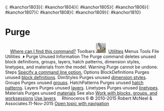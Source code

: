 ---
---

{: #kanchor1803}{: #kanchor1804}{: #kanchor1805}{: #kanchor1806}{: #kanchor1807}{: #kanchor1808}{: #kanchor1809}{: #kanchor1810}
# Purge
 [![images/transparent.gif](images/transparent.gif)Where can I find this command?](javascript:void(0);) Toolbars
![images/purge.png](images/purge.png) [Utilities](utilities-toolbar.html) 
Menus
Tools
File Utilities![images/menuarrow.gif](images/menuarrow.gif)
Purge Unused Information
The Purge command deletes unused block definitions, groups, layers, hatch patterns, dimension styles, linetypes, and materials from the model.
Warning
Purge cannot be undone.
Steps
 [Specify a command line option.](specifycommandlineoption.html) Options
BlockDefinitions
Purges unused [block definitions](block.html).
DimStyles
Purges unused [dimension styles](dimensions-style.html).
Groups
Purges unused [groups](group.html).
HatchPatterns
Purges unused [hatch patterns](hatch.html#hatch-properties).
Layers
Purges unused [layers](layer.html).
Linetypes
Purges unused [linetypes](properties.html#linetype).
Materials
Purges unused [materials](materialeditor.html) 
See also
 [Work with blocks, groups, and worksessions](sak-blocksgroups.html) 
 [Use layers](sak-layer.html) 
&#160;
&#160;
Rhinoceros 6 © 2010-2015 Robert McNeel &amp; Associates.11-Nov-2015
 [Open topic with navigation](purge.html) 

